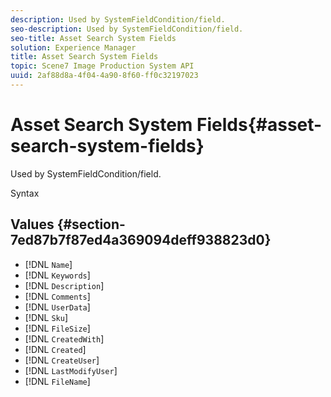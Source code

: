 ```yaml
---
description: Used by SystemFieldCondition/field.
seo-description: Used by SystemFieldCondition/field.
seo-title: Asset Search System Fields
solution: Experience Manager
title: Asset Search System Fields
topic: Scene7 Image Production System API
uuid: 2af88d8a-4f04-4a90-8f60-ff0c32197023
---
```


# Asset Search System Fields{#asset-search-system-fields}

Used by SystemFieldCondition/field.

 Syntax 

## Values {#section-7ed87b7f87ed4a369094deff938823d0}

* [!DNL `Name`] 
* [!DNL `Keywords`] 
* [!DNL `Description`] 
* [!DNL `Comments`] 
* [!DNL `UserData`] 
* [!DNL `Sku`] 
* [!DNL `FileSize`] 
* [!DNL `CreatedWith`] 
* [!DNL `Created`] 
* [!DNL `CreateUser`] 
* [!DNL `LastModifyUser`] 
* [!DNL `FileName`]

